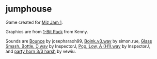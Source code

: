 # jumphouse

 Game created for [Miz Jam 1](https://itch.io/jam/miz-jam-1).
 
 Graphics are from [1-Bit Pack](https://kenney.nl/assets/bit-pack) from Kenny.
 
 Sounds are [Bounce](https://freesound.org/people/josepharaoh99/sounds/383240) by josepharaoh99, [Boink_v3.wav](https://freesound.org/people/simon.rue/sounds/61847) by simon.rue, [Glass Smash, Bottle, D.wav](https://freesound.org/people/InspectorJ/sounds/344265) by InspectorJ, [Pop, Low, A (H1).wav](https://freesound.org/people/InspectorJ/sounds/411639) by InspectorJ, and [party horn 3/3 harsh](https://freesound.org/people/vewiu/sounds/379615) by vewiu.
